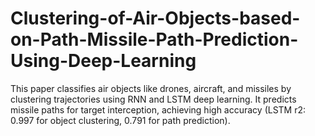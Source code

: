# Clustering-of-Air-Objects-based-on-Path-Missile-Path-Prediction-Using-Deep-Learning
This paper classifies air objects like drones, aircraft, and missiles by clustering trajectories using RNN and LSTM deep learning. It predicts missile paths for target interception, achieving high accuracy (LSTM r2: 0.997 for object clustering, 0.791 for path prediction).
